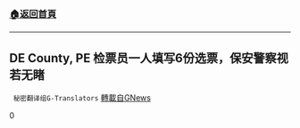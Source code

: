 ###  [:house:返回首頁](https://github.com/ourhimalayas/txt)
---

## DE County, PE 检票员一人填写6份选票，保安警察视若无睹
` 秘密翻译组G-Translators` [轉載自GNews](https://gnews.org/zh-hans/532823/)

0
